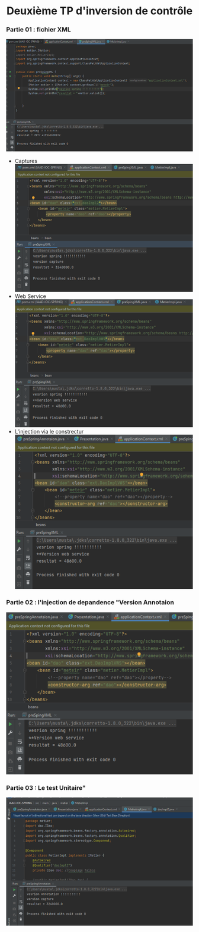 <center><h1>Deuxième TP d'inversion de contrôle</h1></center>
<h3>Partie 01 : fichier XML</h3>
<img src="screens/1.png" />
<ul>
	<li>Captures </li>
	<img src="screens/2.png" />
	<li>Web Service </li>
	<img src="screens/3.png" />
	<li>L'injection via le constrectur </li>
	<img src="screens/4.png" />
</ul>
<h3>Partie 02 : l'injection de depandence "Version Annotaion</h3>
<img src="screens/5.png" />
<h3>Partie 03 : Le test Unitaire"</h3>
<img src="screens/6.png" />
